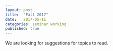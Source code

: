 ```yaml
---
layout: post
title:  "Fall 2017"
date:   2017-05-11
categories: seminar working
published: true
---
```


We are looking for suggestions for topics to read.
